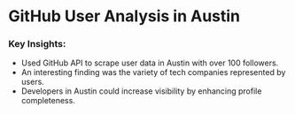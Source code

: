 # GitHub User Analysis in Austin

### Key Insights:
- Used GitHub API to scrape user data in Austin with over 100 followers.
- An interesting finding was the variety of tech companies represented by users.
- Developers in Austin could increase visibility by enhancing profile completeness.

